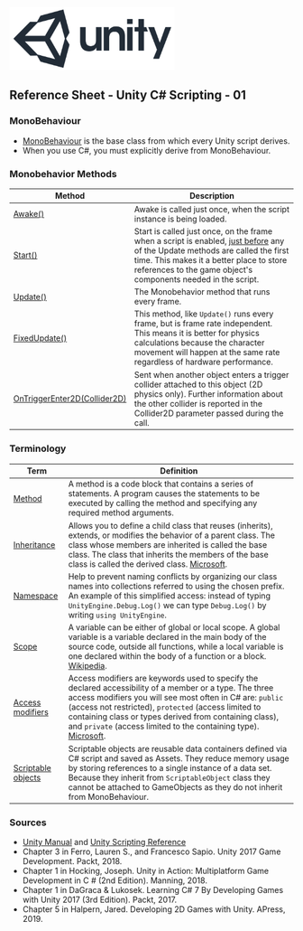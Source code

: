 

![unity logo](images/unity-logo-293w.png)

## Reference Sheet - Unity C# Scripting - 01


### MonoBehaviour

* [MonoBehaviour](https://docs.unity3d.com/ScriptReference/MonoBehaviour.html) is the base class from which every Unity script derives. 
* When you use C#, you must explicitly derive from MonoBehaviour.


### Monobehavior Methods

Method | Description
--- | ---
[Awake()](https://docs.unity3d.com/ScriptReference/MonoBehaviour.Awake.html) | Awake is called just once, when the script instance is being loaded.
[Start()](https://docs.unity3d.com/ScriptReference/MonoBehaviour.Start.html) | Start is called just once, on the frame when a script is enabled, [just before](https://docs.unity3d.com/Manual/ExecutionOrder.html) any of the Update methods are called the first time. This makes it a better place to store references to the game object's components needed in the script.
[Update()](https://docs.unity3d.com/ScriptReference/MonoBehaviour.Update.html) | The Monobehavior method that runs every frame. 
[FixedUpdate()](https://docs.unity3d.com/ScriptReference/MonoBehaviour.FixedUpdate.html) | This method, like `Update()` runs every frame, but is frame rate independent. This means it is better for physics calculations because the character movement will happen at the same rate regardless of hardware performance. 
[OnTriggerEnter2D(Collider2D)](https://docs.unity3d.com/ScriptReference/MonoBehaviour.OnTriggerEnter2D.html) | Sent when another object enters a trigger collider attached to this object (2D physics only). Further information about the other collider is reported in the Collider2D parameter passed during the call.


### Terminology

Term | Definition
--- | ---
[Method](https://docs.microsoft.com/en-us/dotnet/csharp/programming-guide/classes-and-structs/methods) | A method is a code block that contains a series of statements. A program causes the statements to be executed by calling the method and specifying any required method arguments. 
[Inheritance](https://unity3d.com/learn/tutorials/topics/scripting/inheritance) | Allows you to define a child class that reuses (inherits), extends, or modifies the behavior of a parent class. The class whose members are inherited is called the base class. The class that inherits the members of the base class is called the derived class. [Microsoft](https://docs.microsoft.com/en-us/dotnet/csharp/tutorials/inheritance).
[Namespace](https://docs.unity3d.com/Manual/Namespaces.html) | Help to prevent naming conflicts by organizing our class names into collections referred to using the chosen prefix. An example of this simplified access: instead of typing `UnityEngine.Debug.Log()` we can type `Debug.Log()` by writing `using UnityEngine`.
[Scope](https://unity3d.com/learn/tutorials/topics/scripting/scope-and-access-modifiers) | A variable can be either of global or local scope. A global variable is a variable declared in the main body of the source code, outside all functions, while a local variable is one declared within the body of a function or a block. [Wikipedia](https://en.wikipedia.org/wiki/Scope_(computer_science)).
[Access modifiers](https://unity3d.com/learn/tutorials/topics/scripting/scope-and-access-modifiers) | Access modifiers are keywords used to specify the declared accessibility of a member or a type. The three access modifiers you will see most often in C# are: `public` (access not restricted), `protected` (access limited to containing class or types derived from containing class), and `private` (access limited to the containing type). [Microsoft](https://docs.microsoft.com/en-us/dotnet/csharp/language-reference/keywords/access-modifiers).
[Scriptable objects](https://unity3d.com/learn/tutorials/modules/beginner/live-training-archive/scriptable-objects) | Scriptable objects are reusable data containers defined via C# script and saved as Assets. They reduce memory usage by storing references to a single instance of a data set. Because they inherit from `ScriptableObject` class they cannot be attached to GameObjects as they do not inherit from MonoBehaviour.




### Sources
* [Unity Manual](https://docs.unity3d.com/Manual/index.html) and [Unity Scripting Reference](https://docs.unity3d.com/ScriptReference/index.html)
* Chapter 3 in Ferro, Lauren S., and Francesco Sapio. Unity 2017 Game Development. Packt, 2018.
* Chapter 1 in Hocking, Joseph. Unity in Action: Multiplatform Game Development in C # (2nd Edition). Manning, 2018.
* Chapter 1 in DaGraca & Lukosek. Learning C# 7 By Developing Games with Unity 2017 (3rd Edition). Packt, 2017.
* Chapter 5 in Halpern, Jared. Developing 2D Games with Unity. APress, 2019.

